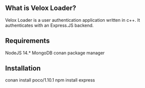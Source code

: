 ## What is Velox Loader?
Velox Loader is a user authentication application written in c++. It authenticates with an Express.JS backend.

## Requirements
NodeJS 14.*
MongoDB
conan package manager
## Installation
conan install poco/1.10.1
npm install express
